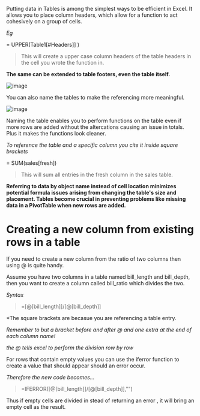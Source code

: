 Putting data in Tables is among the simplest ways to be efficient in Excel. It allows you to place column headers, which allow for a function to act cohesively on a group of cells. 

*Eg*

= UPPER(Table1[#Headers]] )

>This will create a upper case column headers of the table headers in the cell you wrote the function in.

**The same can be extended to table footers, even the table itself.**

![image](https://github.com/Glen-Ochieng/Useful-Excel-Functions-for-Data-Analysis./assets/155974295/fcdd732b-b23a-466d-8ebf-2b8f908cc1e6)

You can also name the tables to make the referencing more meaningful.

![image](https://github.com/Glen-Ochieng/Excel-for-Data-Analysis./assets/155974295/a72407f4-74cc-4812-b3cd-be1b6ca00701)

Naming the table enables you to perform functions on the table even if more rows are added without the altercations causing an issue in totals. Plus it makes the functions look cleaner. 

*To reference the table and a specific column you cite it inside square brackets*

= SUM(sales[fresh])

>This will sum all entries in the fresh column in the sales table.


**Referring to data by object name instead of cell location minimizes potential formula issues arising from changing the table's size and placement. Tables become crucial in preventing problems like missing data in a PivotTable when new rows are added.** 


# Creating a new column from existing rows in a table

If you need to create a new column from the ratio of two columns then using @ is quite handy.

Assume you have two columns in a table named bill_length and bill_depth, then you want to create a column called bill_ratio which divides the two. 

*Syntax*

> =[@[bill_length]]/[@[bill_depth]]

*The square brackets are becasue you are referencing a table entry. 

*Remember to but a bracket before and after @ and one extra at the end of each column name!*

*the @ tells excel to perform the division row by row*

For rows that contain empty values you can use the iferror function to create a value that should appear should an error occur.

*Therefore the new code becomes...*

>=IFERROR([@[bill_length]]/[@[bill_depth]],"")

Thus if empty cells are divided in stead of returning an error , it will bring an empty cell as the result.


